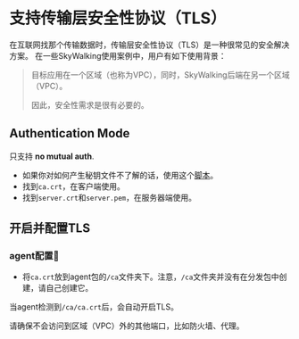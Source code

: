 # 支持传输层安全性协议（TLS）
在互联网找那个传输数据时，传输层安全性协议（TLS）是一种很常见的安全解决方案。
在一些SkyWalking使用案例中，用户有如下使用背景：

> 目标应用在一个区域（也称为VPC），同时，SkyWalking后端在另一个区域（VPC）。
>
> 因此，安全性需求是很有必要的。

## Authentication Mode
只支持 **no mutual auth**.
- 如果你对如何产生秘钥文件不了解的话，使用这个[脚本](../../../../../tools/TLS/tls_key_generate.sh)。 
- 找到`ca.crt`，在客户端使用。
- 找到`server.crt`和`server.pem`，在服务器端使用。

## 开启并配置TLS

### agent配置
- 将`ca.crt`放到agent包的`/ca`文件夹下。注意，`/ca`文件夹并没有在分发包中创建，请自己创建它。

当agent检测到`/ca/ca.crt`后，会自动开启TLS。

请确保不会访问到区域（VPC）外的其他端口，比如防火墙、代理。